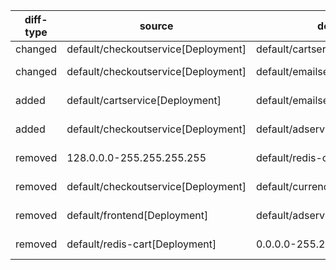 | diff-type | source | destination | dir1 | dir2 | workloads-diff-info |
|-----------|--------|-------------|------|------|---------------------|
| changed | default/checkoutservice[Deployment] | default/cartservice[Deployment] | TCP 7070 | TCP 8000 |  |
| changed | default/checkoutservice[Deployment] | default/emailservice[Deployment] | TCP 8080 | TCP 8080,9555 |  |
| added | default/cartservice[Deployment] | default/emailservice[Deployment] | No Connections | TCP 9555 |  |
| added | default/checkoutservice[Deployment] | default/adservice[Deployment] | No Connections | TCP 9555 |  |
| removed | 128.0.0.0-255.255.255.255 | default/redis-cart[Deployment] | All Connections | No Connections |  |
| removed | default/checkoutservice[Deployment] | default/currencyservice[Deployment] | TCP 7000 | No Connections |  |
| removed | default/frontend[Deployment] | default/adservice[Deployment] | TCP 9555 | No Connections |  |
| removed | default/redis-cart[Deployment] | 0.0.0.0-255.255.255.255 | All Connections | No Connections |  |